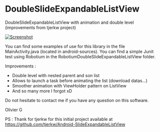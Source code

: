 DoubleSlideExpandableListView
=============================

DoubleSlideExpandableListView with animation and double level (improvements from tjerkw project)


<p><a href="https://raw.github.com/olivierg13/DoubleSlideExpandableListView/master/raw/pictures.png" target="_blank"><img src="https://raw.github.com/olivierg13/DoubleSlideExpandableListView/master/raw/pictures.png" alt="Screenshot" style="max-width:100%;"></a></p>


You can find some examples of use for this library in the file MainActivity.java (located in android-sources).
You can find a simple Junit test using Robotium in the RobotiumDoubleSlideExpandableListView folder.

Improvements :
- Double level with nested parent and son list
- Allows to launch a task before animating the list (download datas...)
- Smoother animation with ViewHolder pattern on ListView
- And so many more I forgot xD


Do not hesitate to contact me if you have any question on this software.


Olivier G


PS : Thank for tjerkw for this initial project available at https://github.com/tjerkw/Android-SlideExpandableListView
